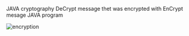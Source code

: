 JAVA cryptography DeCrypt message thet was encrypted with EnCrypt mesage JAVA program<br>

![encryption](https://user-images.githubusercontent.com/17005432/38930576-48aef3ee-4308-11e8-81a4-2fb3fed06d06.PNG)

